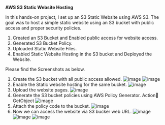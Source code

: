 **AWS S3 Static Website Hosting**

In this hands-on project, I set up an S3 Static Website using AWS S3. The goal was to host a simple static website using an S3 bucket with public access and proper security policies.

1. Created an S3 Bucket and Enabled public access for website access.
2. Generated S3 Bucket Policy.
3. Uploaded Static Website Files.
4. Enabled Static Website Hosting in the S3 bucket and Deployed the Website.

Please find the Screenshots as below. 

1.	Create the S3 bucket with all public access allowed.
![image](https://github.com/user-attachments/assets/e4cda8c5-5f86-47c7-8da1-4c2a2d95c5a1)
![image](https://github.com/user-attachments/assets/cd42f569-75e9-4df9-a1a4-a2d80782d758)
2. Enable the Static website hosting for the same bucket.
![image](https://github.com/user-attachments/assets/1c541a3d-5048-4e3c-82f8-a5c3881dfdb7)
3.	Upload the website pages.
![image](https://github.com/user-attachments/assets/2b2cb360-cba8-4110-a612-069fd997f093)
4.	Generate the S3 bucket policies using AWS Policy Generator. Action GetObject
![image](https://github.com/user-attachments/assets/2ed353dc-6f2c-498f-8655-44c0633f6ce8)
5.	Attach the policy code to the bucket.
![image](https://github.com/user-attachments/assets/081a89d6-8e7e-4cf5-9f11-38da5816fb78)
6.	Now we can access the website via S3 bucker web URL.
![image](https://github.com/user-attachments/assets/371d2201-6d24-494e-926d-265215445e84)
![image](https://github.com/user-attachments/assets/4cff0f5b-c21c-4a1a-b8ba-be2c1463c534)
![image](https://github.com/user-attachments/assets/912ba73e-7ac5-4ffb-9518-928f3676b702)
